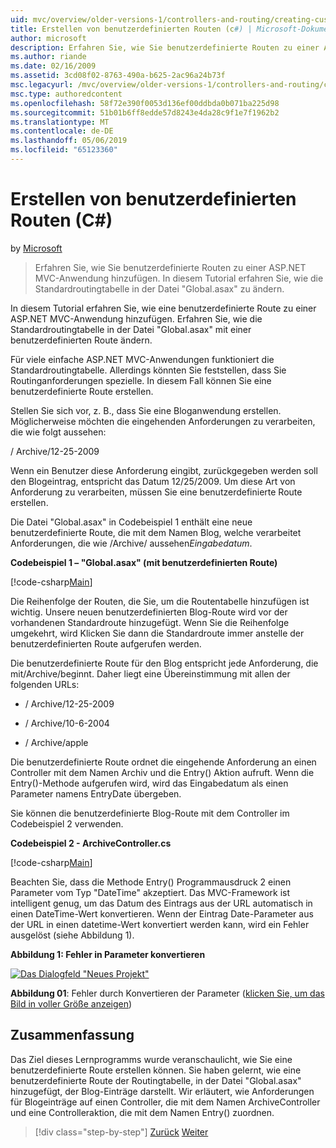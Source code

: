 ```yaml
---
uid: mvc/overview/older-versions-1/controllers-and-routing/creating-custom-routes-cs
title: Erstellen von benutzerdefinierten Routen (c#) | Microsoft-Dokumentation
author: microsoft
description: Erfahren Sie, wie Sie benutzerdefinierte Routen zu einer ASP.NET MVC-Anwendung hinzufügen. In diesem Tutorial erfahren Sie, wie die Standardroutingtabelle in der Datei "Global.asax" zu ändern.
ms.author: riande
ms.date: 02/16/2009
ms.assetid: 3cd08f02-8763-490a-b625-2ac96a24b73f
msc.legacyurl: /mvc/overview/older-versions-1/controllers-and-routing/creating-custom-routes-cs
msc.type: authoredcontent
ms.openlocfilehash: 58f72e390f0053d136ef00ddbda0b071ba225d98
ms.sourcegitcommit: 51b01b6ff8edde57d8243e4da28c9f1e7f1962b2
ms.translationtype: MT
ms.contentlocale: de-DE
ms.lasthandoff: 05/06/2019
ms.locfileid: "65123360"
---
```

# <a name="creating-custom-routes-c"></a>Erstellen von benutzerdefinierten Routen (C#)

by [Microsoft](https://github.com/microsoft)

> Erfahren Sie, wie Sie benutzerdefinierte Routen zu einer ASP.NET MVC-Anwendung hinzufügen. In diesem Tutorial erfahren Sie, wie die Standardroutingtabelle in der Datei "Global.asax" zu ändern.

In diesem Tutorial erfahren Sie, wie eine benutzerdefinierte Route zu einer ASP.NET MVC-Anwendung hinzufügen. Erfahren Sie, wie die Standardroutingtabelle in der Datei "Global.asax" mit einer benutzerdefinierten Route ändern.

Für viele einfache ASP.NET MVC-Anwendungen funktioniert die Standardroutingtabelle. Allerdings könnten Sie feststellen, dass Sie Routinganforderungen spezielle. In diesem Fall können Sie eine benutzerdefinierte Route erstellen.

Stellen Sie sich vor, z. B., dass Sie eine Bloganwendung erstellen. Möglicherweise möchten die eingehenden Anforderungen zu verarbeiten, die wie folgt aussehen:

/ Archive/12-25-2009

Wenn ein Benutzer diese Anforderung eingibt, zurückgegeben werden soll den Blogeintrag, entspricht das Datum 12/25/2009. Um diese Art von Anforderung zu verarbeiten, müssen Sie eine benutzerdefinierte Route erstellen.

Die Datei "Global.asax" in Codebeispiel 1 enthält eine neue benutzerdefinierte Route, die mit dem Namen Blog, welche verarbeitet Anforderungen, die wie /Archive/ aussehen*Eingabedatum*.

**Codebeispiel 1 – "Global.asax" (mit benutzerdefinierten Route)**

[!code-csharp[Main](creating-custom-routes-cs/samples/sample1.cs)]

Die Reihenfolge der Routen, die Sie, um die Routentabelle hinzufügen ist wichtig. Unsere neuen benutzerdefinierten Blog-Route wird vor der vorhandenen Standardroute hinzugefügt. Wenn Sie die Reihenfolge umgekehrt, wird Klicken Sie dann die Standardroute immer anstelle der benutzerdefinierten Route aufgerufen werden.

Die benutzerdefinierte Route für den Blog entspricht jede Anforderung, die mit/Archive/beginnt. Daher liegt eine Übereinstimmung mit allen der folgenden URLs:

- / Archive/12-25-2009

- / Archive/10-6-2004

- / Archive/apple

Die benutzerdefinierte Route ordnet die eingehende Anforderung an einen Controller mit dem Namen Archiv und die Entry() Aktion aufruft. Wenn die Entry()-Methode aufgerufen wird, wird das Eingabedatum als einen Parameter namens EntryDate übergeben.

Sie können die benutzerdefinierte Blog-Route mit dem Controller im Codebeispiel 2 verwenden.

**Codebeispiel 2 - ArchiveController.cs**

[!code-csharp[Main](creating-custom-routes-cs/samples/sample2.cs)]

Beachten Sie, dass die Methode Entry() Programmausdruck 2 einen Parameter vom Typ "DateTime" akzeptiert. Das MVC-Framework ist intelligent genug, um das Datum des Eintrags aus der URL automatisch in einen DateTime-Wert konvertieren. Wenn der Eintrag Date-Parameter aus der URL in einen datetime-Wert konvertiert werden kann, wird ein Fehler ausgelöst (siehe Abbildung 1).

**Abbildung 1: Fehler in Parameter konvertieren**

[![Das Dialogfeld "Neues Projekt"](creating-custom-routes-cs/_static/image1.jpg)](creating-custom-routes-cs/_static/image1.png)

**Abbildung 01**: Fehler durch Konvertieren der Parameter ([klicken Sie, um das Bild in voller Größe anzeigen](creating-custom-routes-cs/_static/image2.png))

## <a name="summary"></a>Zusammenfassung

Das Ziel dieses Lernprogramms wurde veranschaulicht, wie Sie eine benutzerdefinierte Route erstellen können. Sie haben gelernt, wie eine benutzerdefinierte Route der Routingtabelle, in der Datei "Global.asax" hinzugefügt, der Blog-Einträge darstellt. Wir erläutert, wie Anforderungen für Blogeinträge auf einen Controller, die mit dem Namen ArchiveController und eine Controlleraktion, die mit dem Namen Entry() zuordnen.

> [!div class="step-by-step"]
> [Zurück](aspnet-mvc-controllers-overview-cs.md)
> [Weiter](creating-a-route-constraint-cs.md)
